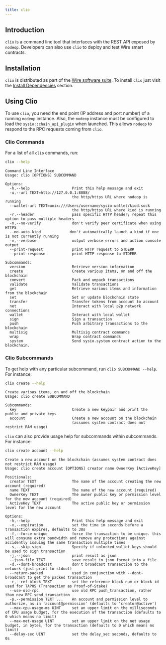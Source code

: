 ```yaml
---
title: clio
---
```


## Introduction

`clio` is a command line tool that interfaces with the REST API exposed by `nodeop`. Developers can also use `clio` to deploy and test Wire smart contracts.

## Installation

`clio` is distributed as part of the [Wire software suite](https://github.com/Wire-Network/wire-sysio/blob/master/README.md). To install `clio` just visit the [Install Dependencies](/docs/getting-started/install-dependencies.md) section.

## Using Clio

To use `clio`, you need the end point (IP address and port number) of a running `nodeop` instance. Also, the `nodeop` instance must be configured to load the `sysio::chain_api_plugin` when launched. This allows `nodeop` to respond to the RPC requests coming from `clio`.

### Clio Commands

For a list of all `clio` commands, run:

```sh
clio --help
```

```console
Command Line Interface
Usage: clio [OPTIONS] SUBCOMMAND

Options:
  -h,--help                   Print this help message and exit
  -u,--url TEXT=http://127.0.0.1:8888/
                              the http/https URL where nodeop is running
  --wallet-url TEXT=unix:///Users/username/sysio-wallet/kiod.sock
                              the http/https URL where kiod is running
  -r,--header                 pass specific HTTP header; repeat this option to pass multiple headers
  -n,--no-verify              don't verify peer certificate when using HTTPS
  --no-auto-kiod             don't automatically launch a kiod if one is not currently running
  -v,--verbose                output verbose errors and action console output
  --print-request             print HTTP request to STDERR
  --print-response            print HTTP response to STDERR

Subcommands:
  version                     Retrieve version information
  create                      Create various items, on and off the blockchain
  convert                     Pack and unpack transactions
  validate                    Validate transactions
  get                         Retrieve various items and information from the blockchain
  set                         Set or update blockchain state
  transfer                    Transfer tokens from account to account
  net                         Interact with local p2p network connections
  wallet                      Interact with local wallet
  sign                        Sign a transaction
  push                        Push arbitrary transactions to the blockchain
  multisig                    Multisig contract commands
  wrap                        Wrap contract commands
  system                      Send sysio.system contract action to the blockchain.
```

### Clio Subcommands

To get help with any particular subcommand, run `clio SUBCOMMAND --help`. For instance:

```sh
clio create --help
```

```console
Create various items, on and off the blockchain
Usage: clio create SUBCOMMAND

Subcommands:
  key                         Create a new keypair and print the public and private keys
  account                     Create a new account on the blockchain
                              (assumes system contract does not restrict RAM usage)
```

`clio` can also provide usage help for subcommands within subcommands. For instance:

```sh
clio create account --help
```

```console
Create a new account on the blockchain (assumes system contract does not restrict RAM usage)
Usage: clio create account [OPTIONS] creator name OwnerKey [ActiveKey]

Positionals:
  creator TEXT                The name of the account creating the new account (required)
  name TEXT                   The name of the new account (required)
  OwnerKey TEXT               The owner public key or permission level for the new account (required)
  ActiveKey TEXT              The active public key or permission level for the new account

Options:
  -h,--help                   Print this help message and exit
  -x,--expiration             set the time in seconds before a transaction expires, defaults to 30s
  -f,--force-unique           force the transaction to be unique. this will consume extra bandwidth and remove any protections against accidently issuing the same transaction multiple times
  -s,--skip-sign              Specify if unlocked wallet keys should be used to sign transaction
  -j,--json                   print result as json
  --json-file TEXT            save result in json format into a file
  -d,--dont-broadcast         don't broadcast transaction to the network (just print to stdout)
  --return-packed             used in conjunction with --dont-broadcast to get the packed transaction
  -r,--ref-block TEXT         set the reference block num or block id used for TAPOS (Transaction as Proof-of-Stake)
  --use-old-rpc               use old RPC push_transaction, rather than new RPC send_transaction
  -p,--permission TEXT ...    An account and permission level to authorize, as in 'account@permission' (defaults to 'creator@active')
  --max-cpu-usage-ms UINT     set an upper limit on the milliseconds of CPU usage budget, for the execution of the transaction (defaults to 0 which means no limit)
  --max-net-usage UINT        set an upper limit on the net usage budget, in bytes, for the transaction (defaults to 0 which means no limit)
  --delay-sec UINT            set the delay_sec seconds, defaults to 0s
```
